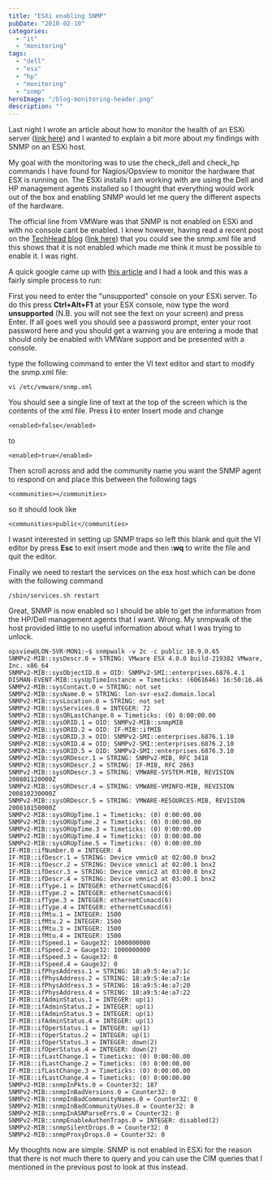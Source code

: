 ```yaml
---
title: "ESXi enabling SNMP"
pubDate: "2010-02-10"
categories: 
  - "it"
  - "monitoring"
tags: 
  - "dell"
  - "esx"
  - "hp"
  - "monitoring"
  - "snmp"
heroImage: "/blog-monitoring-header.png"
description: ""
---
```


Last night I wrote an article about how to monitor the health of an ESXi server ([link here](http://www.matthewjwhite.co.uk/blog/2010/02/09/monitoring-esxi-server-health-using-nagiosopsview/ "monitoring-esxi-server-health-using-nagiosopsview")) and I wanted to explain a bit more about my findings with SNMP on an ESXi host.

My goal with the monitoring was to use the check\_dell and check\_hp commands I have found for Nagios/Opsview to monitor the hardware that ESX is running on. The ESXi installs I am working with are using the Dell and HP management agents installed so I thought that everything would work out of the box and enabling SNMP would let me query the different aspects of the hardware.

The official line from VMWare was that SNMP is not enabled on ESXi and with no console cant be enabled. I knew however, having read a recent post on the [TechHead blog](http://www.techhead.co.uk) ([link here](http://www.techhead.co.uk/how-to-view-your-vmware-esxi-hosts-system-log-config-and-datastore-via-a-web-browser)) that you could see the snmp.xml file and this shows that it is not enabled which made me think it must be possible to enable it. I was right.

A quick google came up with [this article](http://communities.vmware.com/thread/204425) and I had a look and this was a fairly simple process to run:

First you need to enter the "unsupported" console on your ESXi server. To do this press **Ctrl+Alt+F1** at your ESX console, now type the word **unsupported** (N.B. you will not see the text on your screen) and press Enter. If all goes well you should see a password prompt, enter your root password here and you should get a warning you are entering a mode that should only be enabled with VMWare support and be presented with a console.

type the following command to enter the VI text editor and start to modify the snmp.xml file:

```
vi /etc/vmware/snmp.xml

```

You should see a single line of text at the top of the screen which is the contents of the xml file. Press **i** to enter Insert mode and change

```
<enabled>false</enabled>

```

to

```
<enabled>true</enabled>

```

Then scroll across and add the community name you want the SNMP agent to respond on and place this between the following tags

```
<communities></communities>

```

so it should look like

```
<communities>public</communities>

```

I wasnt interested in setting up SNMP traps so left this blank and quit the VI editor by press **Esc** to exit insert mode and then **:wq** to write the file and quit the editor.

Finally we need to restart the services on the esx host which can be done with the following command

```
/sbin/services.sh restart

```

Great, SNMP is now enabled so I should be able to get the information from the HP/Dell management agents that I want. Wrong. My snmpwalk of the host provided little to no useful information about what I was trying to unlock.

```
opsview@LON-SVR-MON1:~$ snmpwalk -v 2c -c public 10.9.0.65
SNMPv2-MIB::sysDescr.0 = STRING: VMware ESX 4.0.0 build-219382 VMware, Inc. x86_64
SNMPv2-MIB::sysObjectID.0 = OID: SNMPv2-SMI::enterprises.6876.4.1
DISMAN-EVENT-MIB::sysUpTimeInstance = Timeticks: (6061646) 16:50:16.46
SNMPv2-MIB::sysContact.0 = STRING: not set
SNMPv2-MIB::sysName.0 = STRING: lon-svr-esx2.domain.local
SNMPv2-MIB::sysLocation.0 = STRING: not set
SNMPv2-MIB::sysServices.0 = INTEGER: 72
SNMPv2-MIB::sysORLastChange.0 = Timeticks: (0) 0:00:00.00
SNMPv2-MIB::sysORID.1 = OID: SNMPv2-MIB::snmpMIB
SNMPv2-MIB::sysORID.2 = OID: IF-MIB::ifMIB
SNMPv2-MIB::sysORID.3 = OID: SNMPv2-SMI::enterprises.6876.1.10
SNMPv2-MIB::sysORID.4 = OID: SNMPv2-SMI::enterprises.6876.2.10
SNMPv2-MIB::sysORID.5 = OID: SNMPv2-SMI::enterprises.6876.3.10
SNMPv2-MIB::sysORDescr.1 = STRING: SNMPv2-MIB, RFC 3418
SNMPv2-MIB::sysORDescr.2 = STRING: IF-MIB, RFC 2863
SNMPv2-MIB::sysORDescr.3 = STRING: VMWARE-SYSTEM-MIB, REVISION 200801120000Z
SNMPv2-MIB::sysORDescr.4 = STRING: VMWARE-VMINFO-MIB, REVISION 200810230000Z
SNMPv2-MIB::sysORDescr.5 = STRING: VMWARE-RESOURCES-MIB, REVISION 200810150000Z
SNMPv2-MIB::sysORUpTime.1 = Timeticks: (0) 0:00:00.00
SNMPv2-MIB::sysORUpTime.2 = Timeticks: (0) 0:00:00.00
SNMPv2-MIB::sysORUpTime.3 = Timeticks: (0) 0:00:00.00
SNMPv2-MIB::sysORUpTime.4 = Timeticks: (0) 0:00:00.00
SNMPv2-MIB::sysORUpTime.5 = Timeticks: (0) 0:00:00.00
IF-MIB::ifNumber.0 = INTEGER: 4
IF-MIB::ifDescr.1 = STRING: Device vmnic0 at 02:00.0 bnx2
IF-MIB::ifDescr.2 = STRING: Device vmnic1 at 02:00.1 bnx2
IF-MIB::ifDescr.3 = STRING: Device vmnic2 at 03:00.0 bnx2
IF-MIB::ifDescr.4 = STRING: Device vmnic3 at 03:00.1 bnx2
IF-MIB::ifType.1 = INTEGER: ethernetCsmacd(6)
IF-MIB::ifType.2 = INTEGER: ethernetCsmacd(6)
IF-MIB::ifType.3 = INTEGER: ethernetCsmacd(6)
IF-MIB::ifType.4 = INTEGER: ethernetCsmacd(6)
IF-MIB::ifMtu.1 = INTEGER: 1500
IF-MIB::ifMtu.2 = INTEGER: 1500
IF-MIB::ifMtu.3 = INTEGER: 1500
IF-MIB::ifMtu.4 = INTEGER: 1500
IF-MIB::ifSpeed.1 = Gauge32: 1000000000
IF-MIB::ifSpeed.2 = Gauge32: 1000000000
IF-MIB::ifSpeed.3 = Gauge32: 0
IF-MIB::ifSpeed.4 = Gauge32: 0
IF-MIB::ifPhysAddress.1 = STRING: 18:a9:5:4e:a7:1c
IF-MIB::ifPhysAddress.2 = STRING: 18:a9:5:4e:a7:1e
IF-MIB::ifPhysAddress.3 = STRING: 18:a9:5:4e:a7:20
IF-MIB::ifPhysAddress.4 = STRING: 18:a9:5:4e:a7:22
IF-MIB::ifAdminStatus.1 = INTEGER: up(1)
IF-MIB::ifAdminStatus.2 = INTEGER: up(1)
IF-MIB::ifAdminStatus.3 = INTEGER: up(1)
IF-MIB::ifAdminStatus.4 = INTEGER: up(1)
IF-MIB::ifOperStatus.1 = INTEGER: up(1)
IF-MIB::ifOperStatus.2 = INTEGER: up(1)
IF-MIB::ifOperStatus.3 = INTEGER: down(2)
IF-MIB::ifOperStatus.4 = INTEGER: down(2)
IF-MIB::ifLastChange.1 = Timeticks: (0) 0:00:00.00
IF-MIB::ifLastChange.2 = Timeticks: (0) 0:00:00.00
IF-MIB::ifLastChange.3 = Timeticks: (0) 0:00:00.00
IF-MIB::ifLastChange.4 = Timeticks: (0) 0:00:00.00
SNMPv2-MIB::snmpInPkts.0 = Counter32: 187
SNMPv2-MIB::snmpInBadVersions.0 = Counter32: 0
SNMPv2-MIB::snmpInBadCommunityNames.0 = Counter32: 0
SNMPv2-MIB::snmpInBadCommunityUses.0 = Counter32: 0
SNMPv2-MIB::snmpInASNParseErrs.0 = Counter32: 0
SNMPv2-MIB::snmpEnableAuthenTraps.0 = INTEGER: disabled(2)
SNMPv2-MIB::snmpSilentDrops.0 = Counter32: 0
SNMPv2-MIB::snmpProxyDrops.0 = Counter32: 0

```

My thoughts now are simple. SNMP is not enabled in ESXi for the reason that there is not much there to query and you can use the CIM queries that I mentioned in the previous post to look at this instead.
